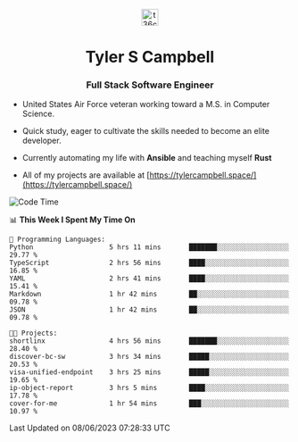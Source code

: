 <p align="center">
<a href="https://www.linkedin.com/in/t36campbell" target="blank"><img align="center" src="https://ik.imagekit.io/t36campbell/Portfolio/linkedin.png.original_m8bbGgPh6.png" alt="t36campbell" height="30" width="30" /></a>
</p>
<h1 align="center">Tyler S Campbell</h1>
<h3 align="center">Full Stack Software Engineer</h3>

* United States Air Force veteran working toward a M.S. in Computer Science.

* Quick study, eager to cultivate the skills needed to become an elite developer.

* Currently automating my life with **Ansible** and teaching myself **Rust**

* All of my projects are available at [https://tylercampbell.space/](https://tylercampbell.space/)

<!--START_SECTION:waka-->
![Code Time](http://img.shields.io/badge/Code%20Time-2%2C553%20hrs%2011%20mins-blue)

📊 **This Week I Spent My Time On** 

```text
💬 Programming Languages: 
Python                   5 hrs 11 mins       ███████░░░░░░░░░░░░░░░░░░   29.77 % 
TypeScript               2 hrs 56 mins       ████░░░░░░░░░░░░░░░░░░░░░   16.85 % 
YAML                     2 hrs 41 mins       ████░░░░░░░░░░░░░░░░░░░░░   15.41 % 
Markdown                 1 hr 42 mins        ██░░░░░░░░░░░░░░░░░░░░░░░   09.78 % 
JSON                     1 hr 42 mins        ██░░░░░░░░░░░░░░░░░░░░░░░   09.78 % 

🐱‍💻 Projects: 
shortlinx                4 hrs 56 mins       ███████░░░░░░░░░░░░░░░░░░   28.40 % 
discover-bc-sw           3 hrs 34 mins       █████░░░░░░░░░░░░░░░░░░░░   20.53 % 
visa-unified-endpoint    3 hrs 25 mins       █████░░░░░░░░░░░░░░░░░░░░   19.65 % 
ip-object-report         3 hrs 5 mins        ████░░░░░░░░░░░░░░░░░░░░░   17.78 % 
cover-for-me             1 hr 54 mins        ███░░░░░░░░░░░░░░░░░░░░░░   10.97 % 
```


 Last Updated on 08/06/2023 07:28:33 UTC
<!--END_SECTION:waka-->
